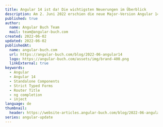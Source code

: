 ```yaml
---
title: Angular 14 ist da! Die wichtigsten Neuerungen im Überblick
description: Am 2. Juni 2022 erschien die neue Major-Version Angular 14! Während die letzten Hauptreleases vor allem interne Verbesserungen für das Tooling mitbrachten, hat Angular 14 einige spannende neue Features mit an Bord. In diesem Artikel stellen wir wie immer die wichtigsten Neuigkeiten vor.
published: true
author:
  name: Angular Buch Team
  mail: team@angular-buch.com
created: 2022-06-02
updated: 2022-06-02
publishedAt:
  name: angular-buch.com
  url: https://angular-buch.com/blog/2022-06-angular14
  logo: https://angular-buch.com/assets/img/brand-400.png
  linkExternal: true
keywords:
  - Angular
  - Angular 14
  - Standalone Components
  - Strict Typed Forms
  - Router Title
  - ng completion
  - inject
language: de
thumbnail:
  header: https://website-articles.angular-buch.com/blog/2022-06-angular14/angular14.jpg
series: angular-update
---
```

